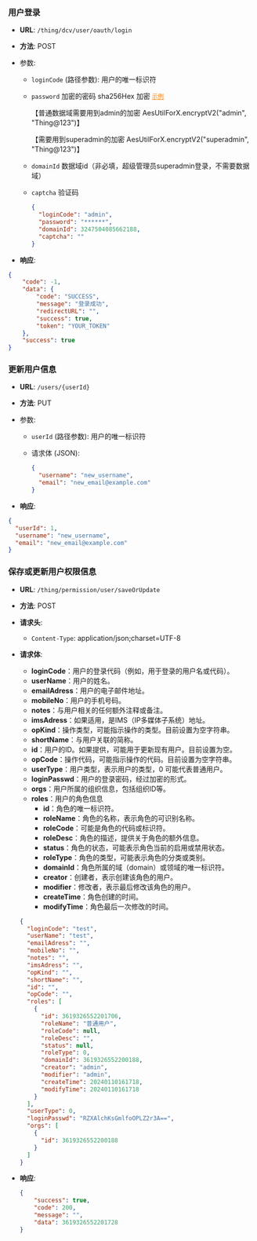 ### 用户登录

- **URL**: `/thing/dcv/user/oauth/login`

- **方法**: POST

- 参数:
  - `loginCode` (路径参数): 用户的唯一标识符
  
  - `password` 加密的密码  sha256Hex 加密 <a href="./assets/file/AesUtilForX.java" target="_blank" style="font-size:12px;color:#ff8000;display: inline-block">示例</a>
  
    【普通数据域需要用到admin的加密  AesUtilForX.encryptV2("admin", "Thing@123")】
  
    【需要用到superadmin的加密  AesUtilForX.encryptV2("superadmin", "Thing@123")】
  
  - `domainId` 数据域id（非必填，超级管理员superadmin登录，不需要数据域）
  
  - `captcha` 验证码
  
    ```json
    {
      "loginCode": "admin",
      "password": "******",
      "domainId": 3247504085662188,
      "captcha": ""
    }
    ```
  
    
  
- **响应**:

```json
{
    "code": -1,
    "data": {
        "code": "SUCCESS",
        "message": "登录成功",
        "redirectURL": "",
        "success": true,
        "token": "YOUR_TOKEN"
    },
    "success": true
}
```

### 更新用户信息

- **URL**: `/users/{userId}`

- **方法**: PUT

- 参数:

  - `userId` (路径参数): 用户的唯一标识符

  - 请求体 (JSON):

    ```json
    {
      "username": "new_username",
      "email": "new_email@example.com"
    }
    ```

- **响应**:

```json
{
  "userId": 1,
  "username": "new_username",
  "email": "new_email@example.com"
}
```

### 保存或更新用户权限信息

- **URL**: `/thing/permission/user/saveOrUpdate`

- **方法**: POST

- **请求头**:
  
  - `Content-Type`: application/json;charset=UTF-8
  
- **请求体**:
  
  - **loginCode**：用户的登录代码（例如，用于登录的用户名或代码）。
  - **userName**：用户的姓名。
  - **emailAdress**：用户的电子邮件地址。
  - **mobileNo**：用户的手机号码。
  - **notes**：与用户相关的任何额外注释或备注。
  - **imsAdress**：如果适用，是IMS（IP多媒体子系统）地址。
  - **opKind**：操作类型，可能指示操作的类型。目前设置为空字符串。
  - **shortName**：与用户关联的简称。
  - **id**：用户的ID。如果提供，可能用于更新现有用户。目前设置为空。
  - **opCode**：操作代码，可能指示操作的代码。目前设置为空字符串。
  - **userType**：用户类型，表示用户的类型，0 可能代表普通用户。
  - **loginPasswd**：用户的登录密码，经过加密的形式。
  - **orgs**：用户所属的组织信息，包括组织ID等。
  - **roles**：用户的角色信息
    - **id**：角色的唯一标识符。
    - **roleName**：角色的名称，表示角色的可识别名称。
    - **roleCode**：可能是角色的代码或标识符。
    - **roleDesc**：角色的描述，提供关于角色的额外信息。
    - **status**：角色的状态，可能表示角色当前的启用或禁用状态。
    - **roleType**：角色的类型，可能表示角色的分类或类别。
    - **domainId**：角色所属的域（domain）或领域的唯一标识符。
    - **creator**：创建者，表示创建该角色的用户。
    - **modifier**：修改者，表示最后修改该角色的用户。
    - **createTime**：角色创建的时间。
    - **modifyTime**：角色最后一次修改的时间。
  
  
  ```json
  {
    "loginCode": "test",
    "userName": "test",
    "emailAdress": "",
    "mobileNo": "",
    "notes": "",
    "imsAdress": "",
    "opKind": "",
    "shortName": "",
    "id": "",
    "opCode": "",
    "roles": [
      {
        "id": 3619326552201706,
        "roleName": "普通用户",
        "roleCode": null,
        "roleDesc": "",
        "status": null,
        "roleType": 0,
        "domainId": 3619326552200188,
        "creator": "admin",
        "modifier": "admin",
        "createTime": 20240110161718,
        "modifyTime": 20240110161718
      }
    ],
    "userType": 0,
    "loginPasswd": "RZXAlchKsGmlfoOPLZ2r3A==",
    "orgs": [
      {
        "id": 3619326552200188
      }
    ]
  }
  ```
  
- **响应**: 

  ```json
  {
      "success": true,
      "code": 200,
      "message": "",
      "data": 3619326552201728
  }
  ```

  

